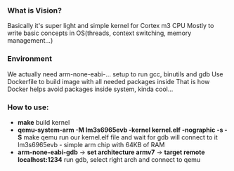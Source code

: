 ### What is Vision?
Basically it's super light and simple kernel for Cortex m3 CPU
Mostly to write basic concepts in OS(threads, context switching, memory management...)
### Environment
We actually need arm-none-eabi-... setup to run gcc, binutils and gdb
Use Dockerfile to build image with all needed packages inside
That is how Docker helps avoid packages inside system, kinda cool...
### How to use:
* **make**
    build kernel
* **qemu-system-arm -M lm3s6965evb -kernel kernel.elf -nographic -s -S**
    make qemu run our kernel.elf file and wait for gdb will connect to it
    lm3s6965evb - simple arm chip with 64KB of RAM
* **arm-none-eabi-gdb** -> **set architecture armv7** -> **target remote localhost:1234**
    run gdb, select right arch and connect to qemu
